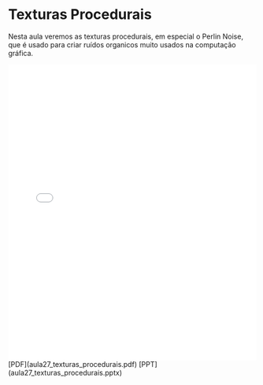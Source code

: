 # Texturas Procedurais

Nesta aula veremos as texturas procedurais, em especial o Perlin Noise, que é usado para criar ruídos organicos muito usados na computação gráfica.

<embed height="600" src="aula27_texturas_procedurais.pdf" type="application/pdf" width="100%">
[PDF](aula27_texturas_procedurais.pdf)
[PPT](aula27_texturas_procedurais.pptx)
